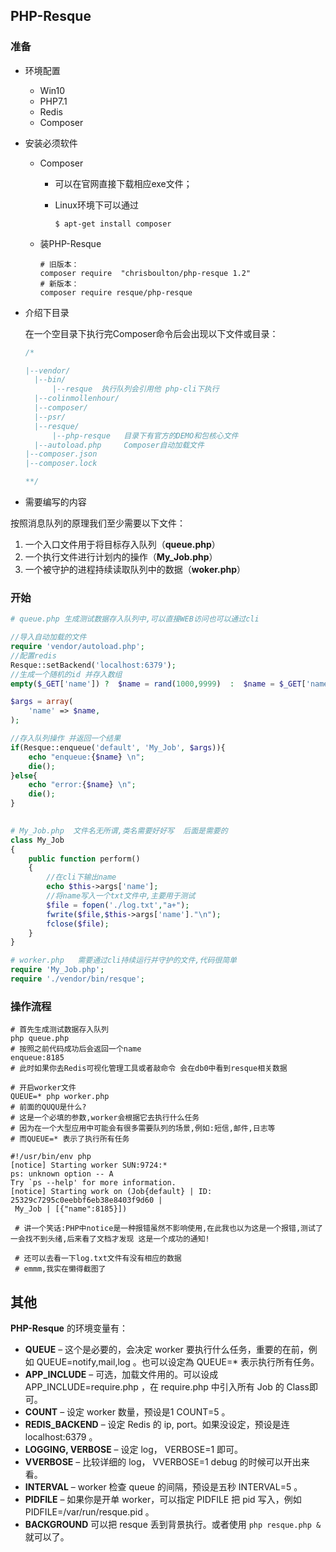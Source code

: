 ## PHP-Resque

### 准备

- 环境配置

  - Win10
  - PHP7.1
  - Redis
  - Composer

  

- 安装必须软件

  - Composer

    - 可以在官网直接下载相应exe文件；

    - Linux环境下可以通过

      ```SHELL
      $ apt-get install composer
      ```

    

  - 装PHP-Resque

    ```shell
    # 旧版本：
    composer require  "chrisboulton/php-resque 1.2"
    # 新版本：
    composer require resque/php-resque
    ```



- 介绍下目录

  在一个空目录下执行完Composer命令后会出现以下文件或目录：

  ```php
  /*
  
  |--vendor/
  	|--bin/
  		|--resque  执行队列会引用他 php-cli下执行
  	|--colinmollenhour/
  	|--composer/
  	|--psr/
  	|--resque/
  		|--php-resque	目录下有官方的DEMO和包核心文件
  	|--autoload.php 	Composer自动加载文件
  |--composer.json		
  |--composer.lock
  
  **/
  ```



- 需要编写的内容

按照消息队列的原理我们至少需要以下文件：

1. 一个入口文件用于将目标存入队列（**queue.php**）
2. 一个执行文件进行计划内的操作（**My_Job.php**）
3. 一个被守护的进程持续读取队列中的数据（**woker.php**）



### 开始

```php
# queue.php 生成测试数据存入队列中,可以直接WEB访问也可以通过cli

//导入自动加载的文件
require 'vendor/autoload.php';
//配置redis
Resque::setBackend('localhost:6379');
//生成一个随机的id 并存入数组
empty($_GET['name']) ?  $name = rand(1000,9999)  :  $name = $_GET['name'];

$args = array(
    'name' => $name,
);

//存入队列操作 并返回一个结果
if(Resque::enqueue('default', 'My_Job', $args)){
    echo "enqueue:{$name} \n";
    die();
}else{
    echo "error:{$name} \n";
    die();
}
	
```



```php
# My_Job.php  文件名无所谓,类名需要好好写  后面是需要的
class My_Job
{
    public function perform()
    {
        //在cli下输出name
        echo $this->args['name'];
        //将name写入一个txt文件中,主要用于测试
        $file = fopen('./log.txt',"a+");
        fwrite($file,$this->args['name']."\n");
        fclose($file);
    }
}
```



```php	
# worker.php   需要通过cli持续运行并守护的文件,代码很简单
require 'My_Job.php';
require './vendor/bin/resque';
```



### 操作流程

```SHELL
# 首先生成测试数据存入队列
php queue.php
# 按照之前代码成功后会返回一个name
enqueue:8185
# 此时如果你去Redis可视化管理工具或者敲命令 会在db0中看到resque相关数据

# 开启worker文件
QUEUE=* php worker.php
# 前面的QUQU是什么?
# 这是一个必填的参数,worker会根据它去执行什么任务
# 因为在一个大型应用中可能会有很多需要队列的场景,例如:短信,邮件,日志等
# 而QUEUE=* 表示了执行所有任务

#!/usr/bin/env php
[notice] Starting worker SUN:9724:*
ps: unknown option -- A
Try `ps --help' for more information.
[notice] Starting work on (Job{default} | ID: 25329c7295c0eebbf6eb38e8403f9d60 |
 My_Job | [{"name":8185}])
 
 # 讲一个笑话:PHP中notice是一种报错虽然不影响使用,在此我也以为这是一个报错,测试了一会找不到头绪,后来看了文档才发现 这是一个成功的通知!
 
 # 还可以去看一下log.txt文件有没有相应的数据
 # emmm,我实在懒得截图了
```



## 其他

**PHP-Resque** 的环境变量有：

- **QUEUE** – 这个是必要的，会决定 worker 要执行什么任务，重要的在前，例如 QUEUE=notify,mail,log 。也可以设定為 QUEUE=* 表示执行所有任务。
- **APP_INCLUDE** – 可选，加载文件用的。可以设成 APP_INCLUDE=require.php ，在 require.php 中引入所有 Job 的 Class即可。
- **COUNT** – 设定 worker 数量，预设是1 COUNT=5 。
- **REDIS_BACKEND** – 设定 Redis 的 ip, port。如果没设定，预设是连 localhost:6379 。
- **LOGGING, VERBOSE** – 设定 log， VERBOSE=1 即可。
- **VVERBOSE** – 比较详细的 log， VVERBOSE=1 debug 的时候可以开出来看。
- **INTERVAL** – worker 检查 queue 的间隔，预设是五秒 INTERVAL=5 。
- **PIDFILE** – 如果你是开单 worker，可以指定 PIDFILE 把 pid 写入，例如 PIDFILE=/var/run/resque.pid 。
- **BACKGROUND** 可以把 resque 丢到背景执行。或者使用 `php resque.php &`就可以了。

